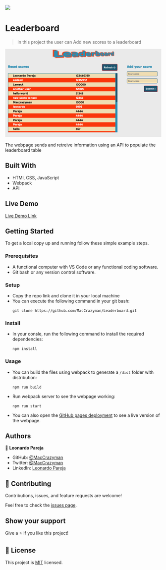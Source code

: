 ![](https://img.shields.io/badge/Microverse-blueviolet)

# Leaderboard

> In this project the user can Add new scores to a leaderboard

![screenshot](src/img/screenshot.png)

The webpage sends and retreive information using an API to populate the leaderboard table

## Built With

- HTMl, CSS, JavaScript
- Webpack
- API

## Live Demo

[Live Demo Link](https://maccrazyman.github.io/Leaderboard)


## Getting Started

To get a local copy up and running follow these simple example steps.

### Prerequisites
* A functional computer with VS Code or any functional coding software.
* Git bash or any version control software.

### Setup
* Copy the repo link and clone it in your local machine
* You can execute the following command in your git bash:
    ```` 
    git clone https://github.com/MacCrazyman/Leaderboard.git
    ````

### Install
* In your consle, run the following command to install the required dependencies:
    ````
    npm install
    ````


### Usage
* You can build the files using webpack to generate a `/dist` folder with distribution:
    ````
    npm run build
    ````
* Run webpack server to see the webpage working:
    ````
    npm run start
    ````
* You can also open the [GitHub pages deployment](https://maccrazyman.github.io/Leaderboard) to see a live version of the webpage.



## Authors

👤 **Leonardo Pareja**

- GitHub: [@MacCrazyman](https://github.com/MacCrazyman)
- Twitter: [@MacCrazyman](https://twitter.com/MacCrazyman)
- LinkedIn: [Leonardo Pareja](https://www.linkedin.com/in/leonardo-pareja-pareja/)


## 🤝 Contributing

Contributions, issues, and feature requests are welcome!

Feel free to check the [issues page](../../issues/).

## Show your support

Give a ⭐️ if you like this project!


## 📝 License

This project is [MIT](./LICENSE) licensed.
